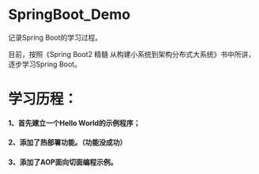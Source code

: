 # SpringBoot_Demo
记录Spring Boot的学习过程。

目前，按照《Spring Boot2 精髓 从构建小系统到架构分布式大系统》书中所讲，逐步学习Spring Boot。

# 学习历程：

#### 1、首先建立一个Hello World的示例程序；
#### 2、添加了热部署功能。（功能没成功）
#### 3、添加了AOP面向切面编程示例。
